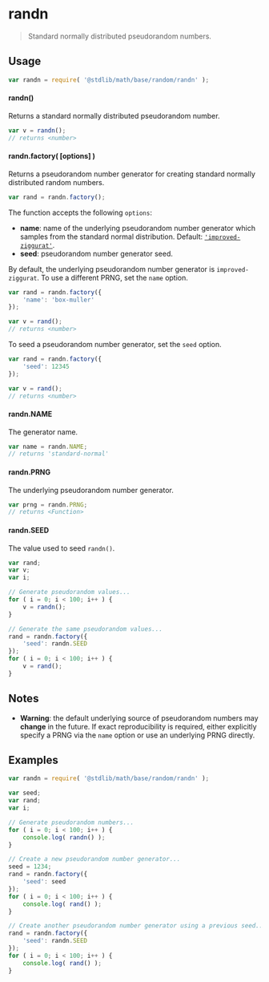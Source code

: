 # randn

> Standard normally distributed pseudorandom numbers.


<section class="usage">

## Usage

``` javascript
var randn = require( '@stdlib/math/base/random/randn' );
```

#### randn()

Returns a standard normally distributed pseudorandom number.

``` javascript
var v = randn();
// returns <number>
```

#### randn.factory( \[options\] )

Returns a pseudorandom number generator for creating standard normally distributed random numbers.

``` javascript
var rand = randn.factory();
```

The function accepts the following `options`:

* __name__: name of the underlying pseudorandom number generator which samples from the standard normal distribution. Default: [`'improved-ziggurat'`][@stdlib/math/base/random/improved-ziggurat].
* __seed__: pseudorandom number generator seed.

By default, the underlying pseudorandom number generator is `improved-ziggurat`. To use a different PRNG, set the `name` option.

``` javascript
var rand = randn.factory({
    'name': 'box-muller'
});

var v = rand();
// returns <number>
```

To seed a pseudorandom number generator, set the `seed` option.

``` javascript
var rand = randn.factory({
    'seed': 12345
});

var v = rand();
// returns <number>
```

#### randn.NAME

The generator name.

``` javascript
var name = randn.NAME;
// returns 'standard-normal'
```

#### randn.PRNG

The underlying pseudorandom number generator.

``` javascript
var prng = randn.PRNG;
// returns <Function>
```

#### randn.SEED

The value used to seed `randn()`.

``` javascript
var rand;
var v;
var i;

// Generate pseudorandom values...
for ( i = 0; i < 100; i++ ) {
    v = randn();
}

// Generate the same pseudorandom values...
rand = randn.factory({
    'seed': randn.SEED
});
for ( i = 0; i < 100; i++ ) {
    v = rand();
}
```

</section>

<!-- /.usage -->


<section class="notes">

## Notes

* __Warning__: the default underlying source of pseudorandom numbers may __change__ in the future. If exact reproducibility is required, either explicitly specify a PRNG via the `name` option or use an underlying PRNG directly.

</section>

<!-- /.notes -->


<section class="examples">

## Examples

``` javascript
var randn = require( '@stdlib/math/base/random/randn' );

var seed;
var rand;
var i;

// Generate pseudorandom numbers...
for ( i = 0; i < 100; i++ ) {
    console.log( randn() );
}

// Create a new pseudorandom number generator...
seed = 1234;
rand = randn.factory({
    'seed': seed
});
for ( i = 0; i < 100; i++ ) {
    console.log( rand() );
}

// Create another pseudorandom number generator using a previous seed...
rand = randn.factory({
    'seed': randn.SEED
});
for ( i = 0; i < 100; i++ ) {
    console.log( rand() );
}
```

</section>

<!-- /.examples -->


<section class="links">

[@stdlib/math/base/random/improved-ziggurat]: https://github.com/stdlib-js/stdlib

</section>

<!-- /.links -->
